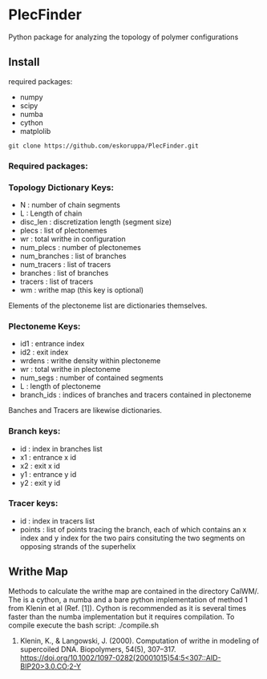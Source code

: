 # PlecFinder
Python package for analyzing the topology of polymer configurations

## Install

required packages: 
- numpy
- scipy
- numba
- cython
- matplolib

```
git clone https://github.com/eskoruppa/PlecFinder.git
```




### Required packages:






### Topology Dictionary Keys:
- N :         number of chain segments
- L : Length of chain
- disc_len : discretization length (segment size)
- plecs :     list of plectonemes
- wr :  total writhe in configuration
- num_plecs :  number of plectonemes
- num_branches :  list of branches
- num_tracers :  list of tracers
- branches :  list of branches
- tracers :  list of tracers
- wm : writhe map (this key is optional)

Elements of the plectoneme list are dictionaries themselves. 
### Plectoneme Keys:
- id1 : entrance index
- id2 : exit index
- wrdens : writhe density within plectoneme
- wr : total writhe in plectoneme
- num_segs : number of contained segments
- L : length of plectoneme
- branch_ids : indices of branches and tracers contained in plectoneme

Banches and Tracers are likewise dictionaries. 
### Branch keys:
- id : index in branches list
- x1 : entrance x id
- x2 : exit x id
- y1 : entrance y id
- y2 : exit y id

### Tracer keys:
- id : index in tracers list
- points : list of points tracing the branch, each of which contains an x index and y index for the two pairs consituting the two segments on opposing strands of the superhelix 
        
        
## Writhe Map
Methods to calculate the writhe map are contained in the directory CalWM/. The is a cython, a numba and a bare python implementation of method 1 from Klenin et al (Ref. [1]). Cython is recommended as it is several times faster than the numba implementation but it requires compilation. To compile execute the bash script: ./compile.sh


1. Klenin, K., & Langowski, J. (2000). Computation of writhe in modeling of supercoiled DNA. Biopolymers, 54(5), 307–317. [https://doi.org/10.1002/1097-0282(20001015)54:5<307::AID-BIP20>3.0.CO;2-Y](https://doi.org/10.1002/1097-0282(20001015)54:5<307::AID-BIP20>3.0.CO;2-Y)
